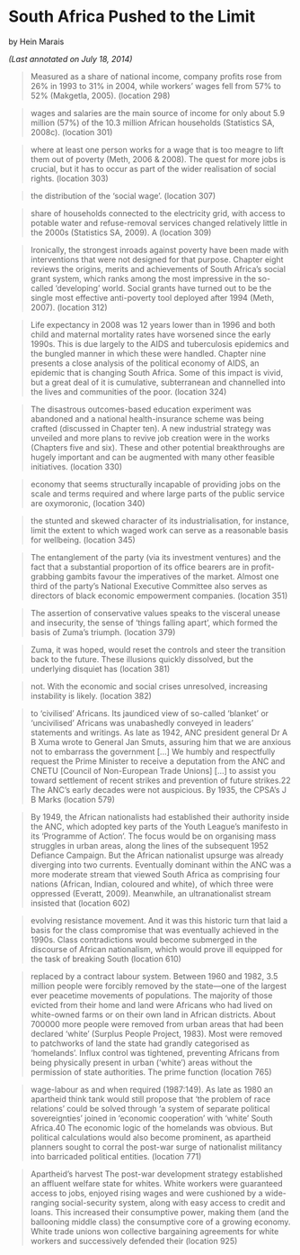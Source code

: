 # South Africa Pushed to the Limit
by Hein Marais

_(Last annotated on July 18, 2014)_

> Measured as a share of national income, company profits rose from 26% in 1993 to 31% in 2004, while workers’ wages fell from 57% to 52% (Makgetla, 2005). (location 298)

> wages and salaries are the main source of income for only about 5.9 million (57%) of the 10.3 million African households (Statistics SA, 2008c). (location 301)

> where at least one person works for a wage that is too meagre to lift them out of poverty (Meth, 2006 & 2008). The quest for more jobs is crucial, but it has to occur as part of the wider realisation of social rights. (location 303)

> the distribution of the ‘social wage’. (location 307)

> share of households connected to the electricity grid, with access to potable water and refuse-removal services changed relatively little in the 2000s (Statistics SA, 2009). A (location 309)

> Ironically, the strongest inroads against poverty have been made with interventions that were not designed for that purpose. Chapter eight reviews the origins, merits and achievements of South Africa’s social grant system, which ranks among the most impressive in the so-called ‘developing’ world. Social grants have turned out to be the single most effective anti-poverty tool deployed after 1994 (Meth, 2007). (location 312)

> Life expectancy in 2008 was 12 years lower than in 1996 and both child and maternal mortality rates have worsened since the early 1990s. This is due largely to the AIDS and tuberculosis epidemics and the bungled manner in which these were handled. Chapter nine presents a close analysis of the political economy of AIDS, an epidemic that is changing South Africa. Some of this impact is vivid, but a great deal of it is cumulative, subterranean and channelled into the lives and communities of the poor. (location 324)

> The disastrous outcomes-based education experiment was abandoned and a national health-insurance scheme was being crafted (discussed in Chapter ten). A new industrial strategy was unveiled and more plans to revive job creation were in the works (Chapters five and six). These and other potential breakthroughs are hugely important and can be augmented with many other feasible initiatives. (location 330)

> economy that seems structurally incapable of providing jobs on the scale and terms required and where large parts of the public service are oxymoronic, (location 340)

> the stunted and skewed character of its industrialisation, for instance, limit the extent to which waged work can serve as a reasonable basis for wellbeing. (location 345)

> The entanglement of the party (via its investment ventures) and the fact that a substantial proportion of its office bearers are in profit-grabbing gambits favour the imperatives of the market. Almost one third of the party’s National Executive Committee also serves as directors of black economic empowerment companies. (location 351)

> The assertion of conservative values speaks to the visceral unease and insecurity, the sense of ‘things falling apart’, which formed the basis of Zuma’s triumph. (location 379)

> Zuma, it was hoped, would reset the controls and steer the transition back to the future. These illusions quickly dissolved, but the underlying disquiet has (location 381)

> not. With the economic and social crises unresolved, increasing instability is likely. (location 382)

> to ‘civilised’ Africans. Its jaundiced view of so-called ‘blanket’ or ‘uncivilised’ Africans was unabashedly conveyed in leaders’ statements and writings. As late as 1942, ANC president general Dr A B Xuma wrote to General Jan Smuts, assuring him that     we are anxious not to embarrass the government [...] We humbly and respectfully request the Prime Minister to receive a deputation from the ANC and CNETU [Council of Non-European Trade Unions] [...] to assist you toward settlement of recent strikes and prevention of future strikes.22 The ANC’s early decades were not auspicious. By 1935, the CPSA’s J B Marks (location 579)

> By 1949, the African nationalists had established their authority inside the ANC, which adopted key parts of the Youth League’s manifesto in its ‘Programme of Action’. The focus would be on organising mass struggles in urban areas, along the lines of the subsequent 1952 Defiance Campaign. But the African nationalist upsurge was already diverging into two currents. Eventually dominant within the ANC was a more moderate stream that viewed South Africa as comprising four nations (African, Indian, coloured and white), of which three were oppressed (Everatt, 2009). Meanwhile, an ultranationalist stream insisted that (location 602)

> evolving resistance movement. And it was this historic turn that laid a basis for the class compromise that was eventually achieved in the 1990s. Class contradictions would become submerged in the discourse of African nationalism, which would prove ill equipped for the task of breaking South (location 610)

> replaced by a contract labour system. Between 1960 and 1982, 3.5 million people were forcibly removed by the state—one of the largest ever peacetime movements of populations. The majority of those evicted from their home and land were Africans who had lived on white-owned farms or on their own land in African districts. About 700000 more people were removed from urban areas that had been declared ‘white’ (Surplus People Project, 1983). Most were removed to patchworks of land the state had grandly categorised as ‘homelands’. Influx control was tightened, preventing Africans from being physically present in urban (‘white’) areas without the permission of state authorities. The prime function (location 765)

> wage-labour as and when required (1987:149). As late as 1980 an apartheid think tank would still propose that ‘the problem of race relations’ could be solved through ‘a system of separate political sovereignties’ joined in ‘economic cooperation’ with ‘white’ South Africa.40 The economic logic of the homelands was obvious. But political calculations would also become prominent, as apartheid planners sought to corral the post-war surge of nationalist militancy into barricaded political entities. (location 771)

> Apartheid’s harvest The post-war development strategy established an affluent welfare state for whites. White workers were guaranteed access to jobs, enjoyed rising wages and were cushioned by a wide-ranging social-security system, along with easy access to credit and loans. This increased their consumptive power, making them (and the ballooning middle class) the consumptive core of a growing economy. White trade unions won collective bargaining agreements for white workers and successively defended their (location 925)

>
